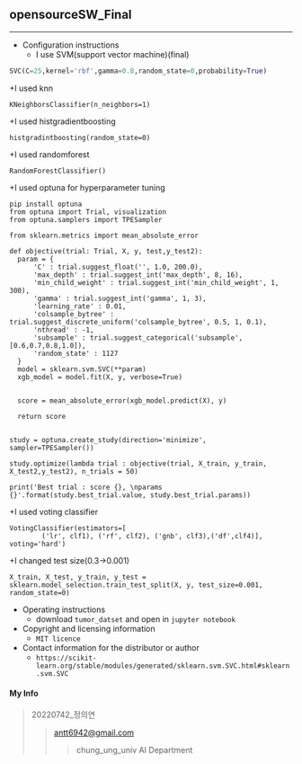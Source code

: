 ## opensourceSW_Final
------------
+ Configuration instructions
  + I use SVM(support vector machine)(final)
``` Python
SVC(C=25,kernel='rbf',gamma=0.8,random_state=0,probability=True)
```
  +I used knn
  ```
  KNeighborsClassifier(n_neighbors=1)
  ```
  +I used histgradientboosting
  ```
  histgradintboosting(random_state=0)
  ```
  
  +I used randomforest
  ```
  RandomForestClassifier()
  ```
  +I used optuna for hyperparameter tuning
  ```
  pip install optuna
from optuna import Trial, visualization
from optuna.samplers import TPESampler

from sklearn.metrics import mean_absolute_error

def objective(trial: Trial, X, y, test,y_test2):
    param = {
        'C' : trial.suggest_float('', 1.0, 200.0),
        'max_depth' : trial.suggest_int('max_depth', 8, 16),
        'min_child_weight' : trial.suggest_int('min_child_weight', 1, 300),
        'gamma' : trial.suggest_int('gamma', 1, 3),
        'learning_rate' : 0.01,
        'colsample_bytree' : trial.suggest_discrete_uniform('colsample_bytree', 0.5, 1, 0.1),
        'nthread' : -1,
        'subsample' : trial.suggest_categorical('subsample', [0.6,0.7,0.8,1.0]),
        'random_state' : 1127
    }
    model = sklearn.svm.SVC(**param)
    xgb_model = model.fit(X, y, verbose=True) 
    

    score = mean_absolute_error(xgb_model.predict(X), y)
    
    return score


study = optuna.create_study(direction='minimize', sampler=TPESampler())

study.optimize(lambda trial : objective(trial, X_train, y_train, X_test2,y_test2), n_trials = 50)

print('Best trial : score {}, \nparams {}'.format(study.best_trial.value, study.best_trial.params))
```
  
  +I used voting classifier
```
VotingClassifier(estimators=[
        ('lr', clf1), ('rf', clf2), ('gnb', clf3),('df',clf4)], voting='hard') 
```
  +I changed test size(0.3->0.001)
  ```
  X_train, X_test, y_train, y_test = sklearn.model_selection.train_test_split(X, y, test_size=0.001, random_state=0)
  ```

+ Operating instructions
  + download `tumor_datset` and open in `jupyter notebook`
+ Copyright and licensing information
  + `MIT licence` 
+ Contact information for the distributor or author
  + `https://scikit-learn.org/stable/modules/generated/sklearn.svm.SVC.html#sklearn.svm.SVC`

#### My Info
> 20220742_정의연
>> antt6942@gmail.com
>>> chung_ung_univ AI Department
